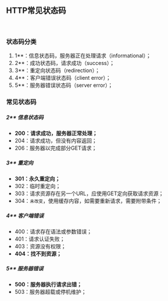 ## HTTP常见状态码
<br />

### 状态码分类
1. 1**：信息状态码，服务器正在处理请求（informational）；
2. 2**：成功状态码，请求成功（success）；
3. 3**：重定向状态码（redirection）；
4. 4**：客户端错误状态码（client error）；
5. 5**：服务器错误状态码（server error）；

### 常见状态码

##### 2** 信息状态码
* **200：请求成功，服务器正常处理；**
* 204：请求成功，但没有内容返回；
* 206：服务器以完成部分GET请求；

##### 3** 重定向
* **301：永久重定向；**
* 302：临时重定向；
* 303：请求资源存在另一个URL，应使用GET定向获取请求资源；
* 304：`未改变`，使用缓存内容，如需要重新请求，需要附带条件；

##### 4** 客户端错误
* 400：请求存在语法或参数错误；
* 401：请求认证失败；
* 403：资源没有权限；
* **404：找不到资源；**

##### 5** 服务器错误
* **500：服务器执行请求出错；**
* 503：服务器超载或停机维护；
